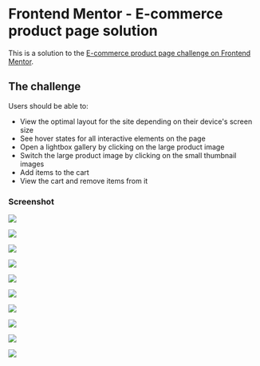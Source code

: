 # Frontend Mentor - E-commerce product page solution

This is a solution to the [E-commerce product page challenge on Frontend Mentor](https://www.frontendmentor.io/challenges/ecommerce-product-page-UPsZ9MJp6). 

## The challenge

Users should be able to:

- View the optimal layout for the site depending on their device's screen size
- See hover states for all interactive elements on the page
- Open a lightbox gallery by clicking on the large product image
- Switch the large product image by clicking on the small thumbnail images
- Add items to the cart
- View the cart and remove items from it

### Screenshot

![](./screenshots/normal-page.jpg)

![](./screenshots/active-page.jpg)

![](./screenshots/normal-page-empty-cart.jpg)

![](./screenshots/normal-page-full-cart.jpg)

![](./screenshots/normal-lightbox.jpg)

![](./screenshots/active-lightbox.jpg)

![](./screenshots/normal-page-mobile.jpg)

![](./screenshots/mobile-empty-cart.jpg)

![](./screenshots/mobile-full-cart.jpg)

![](./screenshots/mobile-active-menu.jpg)
